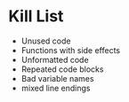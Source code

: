 Kill List
=========
* Unused code
* Functions with side effects
* Unformatted code
* Repeated code blocks
* Bad variable names
* mixed line endings
